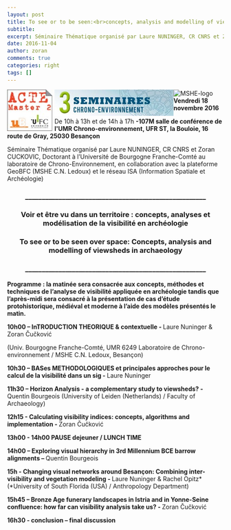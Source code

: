 ```yaml
---
layout: post
title: To see or to be seen:<br>concepts, analysis and modelling of viewsheds in archaeology
subtitle: 
excerpt: Séminaire Thématique organisé par Laure NUNINGER, CR CNRS et Zoran CUCKOVIC, Doctorant à l’Université de Bourgogne Franche-Comté au laboratoire de Chrono-Environnement, en collaboration  avec la plateforme GeoBFC (MSHE C.N. Ledoux) et le réseau ISA (Information Spatiale et Archéologie)
date: 2016-11-04
author: zoran
comments: true
categories: right
tags: []
---
```


<div class="container1">

<img class="wp-image-506 alignnone" style="float: left; margin-right: 5px;" src="/images/2016/11/LogoACTE.jpg" alt="logo ACTE" width="105" height="96" />

<img class=" wp-image-507 alignnone" style="float: left;" src="/images/2016/11/seminairesCE.jpg" alt="seminaires CE" width="277" height="61" />
<div class="container2"><img class="alignnone" src="http://www.msh-reseau.fr/sites/default/files/styles/logomsh/public/msh/mshe_logo_transp_0.jpg?itok=lIbhpRtI" alt="MSHE-logo" width="128" height="128" /></div>
</div>
<strong>Vendredi 18 novembre 2016</strong>

De 10h à 13h et de 14h à 17h <strong>-107M salle de conférence de l'UMR Chrono-environnement, UFR ST, la Bouloie, 16 route de Gray, 25030 Besançon</strong>

Séminaire Thématique organisé par Laure NUNINGER, CR CNRS et Zoran CUCKOVIC, Doctorant à l’Université de Bourgogne Franche-Comté au laboratoire de Chrono-Environnement, en collaboration  avec la plateforme GeoBFC (MSHE C.N. Ledoux) et le réseau ISA (Information Spatiale et Archéologie)
<h3 style="text-align: center;"><strong>______________________________________________________</strong></h3>
<h3 style="text-align: center;"><strong>Voir et être vu dans un territoire :
concepts, analyses et modélisation de la visibilité en archéologie</strong></h3>
<h3 style="text-align: center;"><strong>To see or to be seen over space:
Concepts, analysis and modelling of viewsheds in archaeology</strong></h3>
<h3 style="text-align: center;"><strong>______________________________________________________</strong></h3>
<strong>Programme : la matinée sera consacrée aux concepts, méthodes et techniques de l’analyse de visibilité appliquée en archéologie tandis que l’après-midi sera consacré à la présentation de cas d’étude protohistorique, médiéval et moderne à l’aide des modèles présentés le matin.</strong>

<strong> </strong>

<strong>10h00 –</strong><strong> InTRODUCTION THEORIQUE &amp; contextuelle  - </strong>Laure  Nuninger &amp; Zoran Čučković

(Univ. Bourgogne Franche-Comté, UMR 6249 Laboratoire de Chrono-environnement / MSHE C.N. Ledoux, Besançon)

<strong>10h30 –</strong><strong> BASes METHODOLOGIQUES et principales approches pour le calcul de la visibilité dans un sig - </strong>Laure  Nuninger

<strong>11h30 – </strong><strong>Horizon Analysis - a complementary study to viewsheds? - </strong>Quentin  Bourgeois (University of Leiden (Netherlands) / Faculty of Archaeology)

<strong>12h15  - </strong><strong>Calculating visibility indices: concepts, algorithms and implementation</strong><strong> - </strong>Zoran  Čučković

<strong>13h00  - 14h00</strong><strong> PAUSE dejeuner / LUNCH TIME</strong>

<strong>14h00 – </strong><strong>Exploring visual hierarchy in 3rd Millennium BCE barrow alignments – </strong>Quentin  Bourgeois

<strong>15h  - </strong><strong> Changing visual networks around Besançon: Combining inter-visibility and vegetation modeling - </strong>Laure  Nuninger &amp; Rachel Opitz* (*University of South Florida (USA) / Anthropology Department)

<strong>15h45 – </strong><strong>Bronze Age funerary landscapes in Istria and in Yonne-Seine confluence: how far can visibility analysis take us?</strong><strong> - </strong>Zoran  Čučković

<strong>16h30  - </strong><strong>conclusion – final discussion</strong>